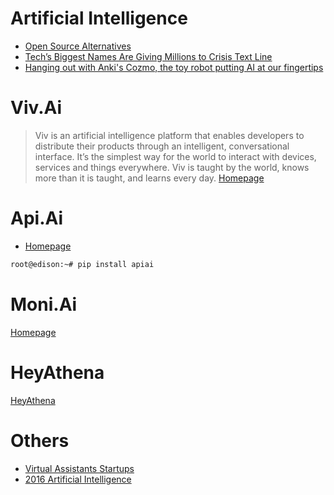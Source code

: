 # Artificial Intelligence

- [Open Source Alternatives](https://www.quora.com/What-is-an-open-source-alternative-to-wit-ai)
- [Tech’s Biggest Names Are Giving Millions to Crisis Text Line](http://www.wired.com/2016/06/techs-biggest-names-giving-millions-crisis-text-line?mbid=social_twitter)
- [Hanging out with Anki's Cozmo, the toy robot putting AI at our fingertips](http://www.theverge.com/2016/7/11/12144618/anki-cozmo-ai-robots-toys-hands-on-sdk-developers)

# Viv.Ai

> Viv is an artificial intelligence platform that enables developers to distribute their products through an intelligent, conversational interface. It’s the simplest way for the world to interact with devices, services and things everywhere. Viv is taught by the world, knows more than it is taught, and learns every day. [Homepage](http://viv.ai/)

# Api.Ai

- [Homepage](https://www.sitepoint.com/how-to-build-your-own-ai-assistant-using-api-ai/)

```sh
root@edison:~# pip install apiai
```

# Moni.Ai

[Homepage](https://moni.ai/)

# HeyAthena

[HeyAthena](https://pypi.python.org/pypi/HeyAthena)

# Others

- [Virtual Assistants Startups](http://www.inc.com/magazine/201604/tess-townsend/virtual-assistant-startups.html)
- [2016 Artificial Intelligence](http://www.inc.com/christine-lagorio/best-industries-2016-artificial-intelligence.html)